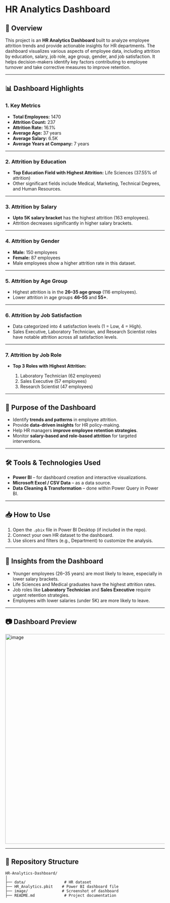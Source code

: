 # **HR Analytics Dashboard**

## 📌 **Overview**

This project is an **HR Analytics Dashboard** built to analyze employee attrition trends and provide actionable insights for HR departments. The dashboard visualizes various aspects of employee data, including attrition by education, salary, job role, age group, gender, and job satisfaction. It helps decision-makers identify key factors contributing to employee turnover and take corrective measures to improve retention.

---

## 📊 **Dashboard Highlights**

### **1. Key Metrics**

* **Total Employees:** 1470
* **Attrition Count:** 237
* **Attrition Rate:** 16.1%
* **Average Age:** 37 years
* **Average Salary:** 6.5K
* **Average Years at Company:** 7 years

---

### **2. Attrition by Education**

* **Top Education Field with Highest Attrition:** Life Sciences (37.55% of attrition)
* Other significant fields include Medical, Marketing, Technical Degrees, and Human Resources.

---

### **3. Attrition by Salary**

* **Upto 5K salary bracket** has the highest attrition (163 employees).
* Attrition decreases significantly in higher salary brackets.

---

### **4. Attrition by Gender**

* **Male:** 150 employees
* **Female:** 87 employees
* Male employees show a higher attrition rate in this dataset.

---

### **5. Attrition by Age Group**

* Highest attrition is in the **26–35 age group** (116 employees).
* Lower attrition in age groups **46–55** and **55+**.

---

### **6. Attrition by Job Satisfaction**

* Data categorized into 4 satisfaction levels (1 = Low, 4 = High).
* Sales Executive, Laboratory Technician, and Research Scientist roles have notable attrition across all satisfaction levels.

---

### **7. Attrition by Job Role**

* **Top 3 Roles with Highest Attrition:**

  1. Laboratory Technician (62 employees)
  2. Sales Executive (57 employees)
  3. Research Scientist (47 employees)

---

## 🎯 **Purpose of the Dashboard**

* Identify **trends and patterns** in employee attrition.
* Provide **data-driven insights** for HR policy-making.
* Help HR managers **improve employee retention strategies**.
* Monitor **salary-based and role-based attrition** for targeted interventions.

---

## 🛠 **Tools & Technologies Used**

* **Power BI** – for dashboard creation and interactive visualizations.
* **Microsoft Excel / CSV Data** – as a data source.
* **Data Cleaning & Transformation** – done within Power Query in Power BI.

---

## 📥 **How to Use**

1. Open the `.pbix` file in Power BI Desktop (if included in the repo).
2. Connect your own HR dataset to the dashboard.
3. Use slicers and filters (e.g., Department) to customize the analysis.

---

## 📌 **Insights from the Dashboard**

* Younger employees (26–35 years) are most likely to leave, especially in lower salary brackets.
* Life Sciences and Medical graduates have the highest attrition rates.
* Job roles like **Laboratory Technician** and **Sales Executive** require urgent retention strategies.
* Employees with lower salaries (under 5K) are more likely to leave.

---

## 📷 **Dashboard Preview**

<img width="1166" height="661" alt="image" src="https://github.com/user-attachments/assets/367fb06b-cc8c-406c-bce6-eb8014b41418" />


---

## 📂 **Repository Structure**

```
HR-Analytics-Dashboard/
│
├── data/                 # HR dataset 
├── HR_Analytics.pbit    # Power BI dashboard file
├── image/               # Screenshot of dashboard
├── README.md             # Project documentation

